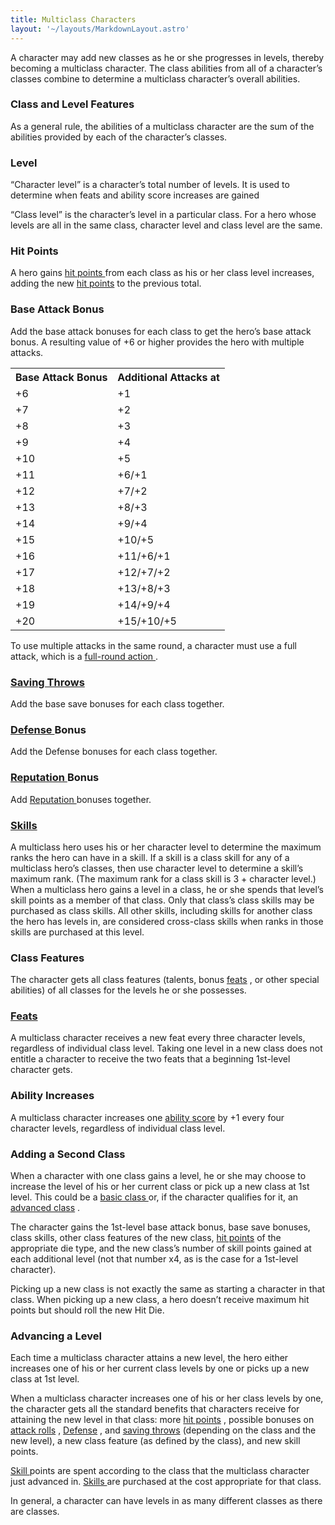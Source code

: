 ```yaml
---
title: Multiclass Characters
layout: '~/layouts/MarkdownLayout.astro'
---
```

A character may add new classes as he or she progresses in levels, thereby
becoming a multiclass character. The class abilities from all of a character’s
classes combine to determine a multiclass character’s overall abilities.

###  Class and Level Features

As a general rule, the abilities of a multiclass character are the sum of the
abilities provided by each of the character’s classes.

###  Level

“Character level” is a character’s total number of levels. It is used to
determine when feats and ability score increases are gained

“Class level” is the character’s level in a particular class. For a hero whose
levels are all in the same class, character level and class level are the
same.

###  Hit Points

A hero gains [ hit points ](/modern.d20.srd/combat/hit.points) from each class
as his or her class level increases, adding the new [ hit points](/modern.d20.srd/combat/hit.points) to the previous total.

###  Base Attack Bonus

Add the base attack bonuses for each class to get the hero’s base attack
bonus. A resulting value of +6 or higher provides the hero with multiple
attacks.


<table> <tr> <th> Base Attack Bonus </th> <th> Additional Attacks at </th> </tr><tr> <td> +6 </td> <td> +1 </td> </tr> <tr class="shaded"> <td> +7 </td> <td> +2 </td> </tr> <tr> <td> +8 </td> <td> +3 </td> </tr> <tr class="shaded"> <td> +9 </td> <td> +4 </td> </tr> <tr> <td> +10 </td> <td> +5 </td> </tr> <tr class="shaded"> <td> +11 </td> <td> +6/+1 </td> </tr> <tr> <td> +12 </td> <td> +7/+2 </td> </tr> <tr class="shaded"> <td> +13 </td> <td> +8/+3 </td> </tr> <tr> <td> +14 </td> <td> +9/+4 </td> </tr> <tr class="shaded"> <td> +15 </td> <td> +10/+5 </td> </tr> <tr> <td> +16 </td> <td> +11/+6/+1 </td> </tr> <tr class="shaded"> <td> +17 </td> <td> +12/+7/+2 </td> </tr> <tr> <td> +18 </td> <td> +13/+8/+3 </td> </tr> <tr class="shaded"> <td> +19 </td> <td> +14/+9/+4 </td> </tr> <tr> <td> +20 </td> <td> +15/+10/+5 </td> </tr> </table>



To use multiple attacks in the same round, a character must use a full attack,
which is a [ full-round action ](/modern.d20.srd/combat/full.round.actions) .

###  [ Saving Throws ](/modern.d20.srd/basics/saving.throws)

Add the base save bonuses for each class together.

###  [ Defense ](/modern.d20.srd/combat/defense) Bonus

Add the Defense bonuses for each class together.

###  [ Reputation ](/modern.d20.srd/reputation) Bonus

Add [ Reputation ](/modern.d20.srd/reputation) bonuses together.

###  [ Skills ](/modern.d20.srd/skills)

A multiclass hero uses his or her character level to determine the maximum
ranks the hero can have in a skill. If a skill is a class skill for any of a
multiclass hero’s classes, then use character level to determine a skill’s
maximum rank. (The maximum rank for a class skill is 3 + character level.)
When a multiclass hero gains a level in a class, he or she spends that level’s
skill points as a member of that class. Only that class’s class skills may be
purchased as class skills. All other skills, including skills for another
class the hero has levels in, are considered cross-class skills when ranks in
those skills are purchased at this level.

###  Class Features

The character gets all class features (talents, bonus [ feats](/modern.d20.srd/feats) , or other special abilities) of all classes for the
levels he or she possesses.

###  [ Feats ](/modern.d20.srd/feats)

A multiclass character receives a new feat every three character levels,
regardless of individual class level. Taking one level in a new class does not
entitle a character to receive the two feats that a beginning 1st-level
character gets.

###  Ability Increases

A multiclass character increases one [ ability score](/modern.d20.srd/basics/ability.scores) by +1 every four character levels,
regardless of individual class level.

###  Adding a Second Class

When a character with one class gains a level, he or she may choose to
increase the level of his or her current class or pick up a new class at 1st
level. This could be a [ basic class ](/modern.d20.srd/classes/basic) or, if
the character qualifies for it, an [ advanced class](/modern.d20.srd/classes/advanced) .

The character gains the 1st-level base attack bonus, base save bonuses, class
skills, other class features of the new class, [ hit points](/modern.d20.srd/combat/hit.points) of the appropriate die type, and the new
class’s number of skill points gained at each additional level (not that
number x4, as is the case for a 1st-level character).

Picking up a new class is not exactly the same as starting a character in that
class. When picking up a new class, a hero doesn’t receive maximum hit points
but should roll the new Hit Die.

###  Advancing a Level

Each time a multiclass character attains a new level, the hero either
increases one of his or her current class levels by one or picks up a new
class at 1st level.

When a multiclass character increases one of his or her class levels by one,
the character gets all the standard benefits that characters receive for
attaining the new level in that class: more [ hit points](/modern.d20.srd/combat/hit.points) , possible bonuses on [ attack rolls](/modern.d20.srd/combat/attack.roll) , [ Defense](/modern.d20.srd/combat/defense) , and [ saving throws](/modern.d20.srd/basics/saving.throws) (depending on the class and the new
level), a new class feature (as defined by the class), and new skill points.

[ Skill ](/modern.d20.srd/skills) points are spent according to the class that
the multiclass character just advanced in. [ Skills ](/modern.d20.srd/skills)
are purchased at the cost appropriate for that class.

In general, a character can have levels in as many different classes as there
are classes.

